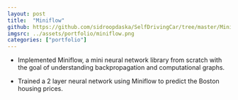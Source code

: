 ```yaml
---
layout: post
title:  "Miniflow"
github: https://github.com/sidroopdaska/SelfDrivingCar/tree/master/Miniflow
imgsrc: ../assets/portfolio/miniflow.png
categories: ["portfolio"]
---
```


* Implemented Miniflow, a mini neural network library from scratch with the goal of understanding backpropagation and computational graphs.

* Trained a 2 layer neural network using Miniflow to predict the Boston housing prices.


